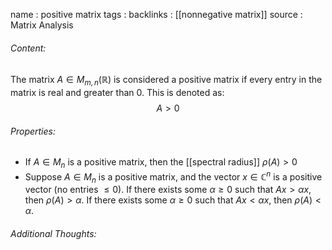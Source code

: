 name : positive matrix
tags : 
backlinks : [[nonnegative matrix]]
source : Matrix Analysis

###### Content:
The matrix $A \in M_{m,n}(\mathbb{R})$ is considered a positive matrix if every entry in the matrix is real and greater than 0. This is denoted as: $$A > 0$$

###### Properties:
- If $A\in M_n$ is a positive matrix, then the [[spectral radius]] $\rho(A) >0$
- Suppose $A \in M_n$ is a positive matrix, and the vector $x \in \mathbb{C}^n$ is a positive vector (no entries $\leq 0$). If there exists some $\alpha \geq 0$ such that $Ax > \alpha x$, then $\rho(A) > \alpha$. If there exists some $\alpha \geq 0$ such that $Ax < \alpha x$, then $\rho(A) < \alpha$.

###### Additional Thoughts:
